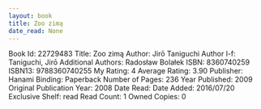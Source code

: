 ```yaml
---
layout: book
title: Zoo zimą
date_read: None
---
```


Book Id: 22729483
Title: Zoo zimą
Author: Jirō Taniguchi
Author l-f: Taniguchi, Jirō
Additional Authors: Radosław Bolałek
ISBN: 8360740259
ISBN13: 9788360740255
My Rating: 4
Average Rating: 3.90
Publisher: Hanami
Binding: Paperback
Number of Pages: 236
Year Published: 2009
Original Publication Year: 2008
Date Read: 
Date Added: 2016/07/20
Exclusive Shelf: read
Read Count: 1
Owned Copies: 0

